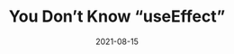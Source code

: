 ---
date: 2021-08-15
permalink: false
publisher: thepracticaldev
tags:
  - react
target_url: https://dev.to/trunghieu99tt/you-don-t-know-useeffect-4j9h
title: You Don’t Know “useEffect”
---